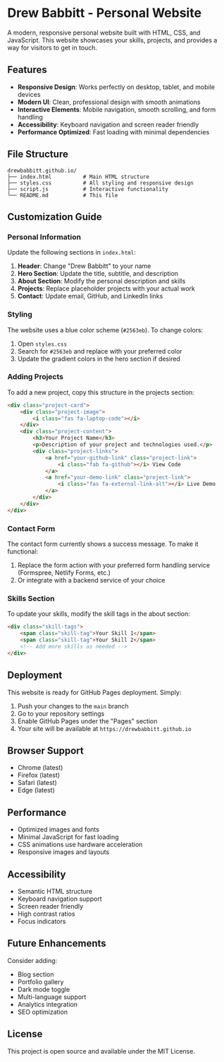# Drew Babbitt - Personal Website

A modern, responsive personal website built with HTML, CSS, and JavaScript. This website showcases your skills, projects, and provides a way for visitors to get in touch.

## Features

- **Responsive Design**: Works perfectly on desktop, tablet, and mobile devices
- **Modern UI**: Clean, professional design with smooth animations
- **Interactive Elements**: Mobile navigation, smooth scrolling, and form handling
- **Accessibility**: Keyboard navigation and screen reader friendly
- **Performance Optimized**: Fast loading with minimal dependencies

## File Structure

```
drewbabbitt.github.io/
├── index.html          # Main HTML structure
├── styles.css          # All styling and responsive design
├── script.js           # Interactive functionality
└── README.md           # This file
```

## Customization Guide

### Personal Information

Update the following sections in `index.html`:

1. **Header**: Change "Drew Babbitt" to your name
2. **Hero Section**: Update the title, subtitle, and description
3. **About Section**: Modify the personal description and skills
4. **Projects**: Replace placeholder projects with your actual work
5. **Contact**: Update email, GitHub, and LinkedIn links

### Styling

The website uses a blue color scheme (`#2563eb`). To change colors:

1. Open `styles.css`
2. Search for `#2563eb` and replace with your preferred color
3. Update the gradient colors in the hero section if desired

### Adding Projects

To add a new project, copy this structure in the projects section:

```html
<div class="project-card">
    <div class="project-image">
        <i class="fas fa-laptop-code"></i>
    </div>
    <div class="project-content">
        <h3>Your Project Name</h3>
        <p>Description of your project and technologies used.</p>
        <div class="project-links">
            <a href="your-github-link" class="project-link">
                <i class="fab fa-github"></i> View Code
            </a>
            <a href="your-demo-link" class="project-link">
                <i class="fas fa-external-link-alt"></i> Live Demo
            </a>
        </div>
    </div>
</div>
```

### Contact Form

The contact form currently shows a success message. To make it functional:

1. Replace the form action with your preferred form handling service (Formspree, Netlify Forms, etc.)
2. Or integrate with a backend service of your choice

### Skills Section

To update your skills, modify the skill tags in the about section:

```html
<div class="skill-tags">
    <span class="skill-tag">Your Skill 1</span>
    <span class="skill-tag">Your Skill 2</span>
    <!-- Add more skills as needed -->
</div>
```

## Deployment

This website is ready for GitHub Pages deployment. Simply:

1. Push your changes to the `main` branch
2. Go to your repository settings
3. Enable GitHub Pages under the "Pages" section
4. Your site will be available at `https://drewbabbitt.github.io`

## Browser Support

- Chrome (latest)
- Firefox (latest)
- Safari (latest)
- Edge (latest)

## Performance

- Optimized images and fonts
- Minimal JavaScript for fast loading
- CSS animations use hardware acceleration
- Responsive images and layouts

## Accessibility

- Semantic HTML structure
- Keyboard navigation support
- Screen reader friendly
- High contrast ratios
- Focus indicators

## Future Enhancements

Consider adding:
- Blog section
- Portfolio gallery
- Dark mode toggle
- Multi-language support
- Analytics integration
- SEO optimization

## License

This project is open source and available under the MIT License. 